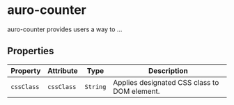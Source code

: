 # auro-counter

auro-counter provides users a way to ...

## Properties

| Property   | Attribute  | Type     | Description                                  |
|------------|------------|----------|----------------------------------------------|
| `cssClass` | `cssClass` | `String` | Applies designated CSS class to DOM element. |
